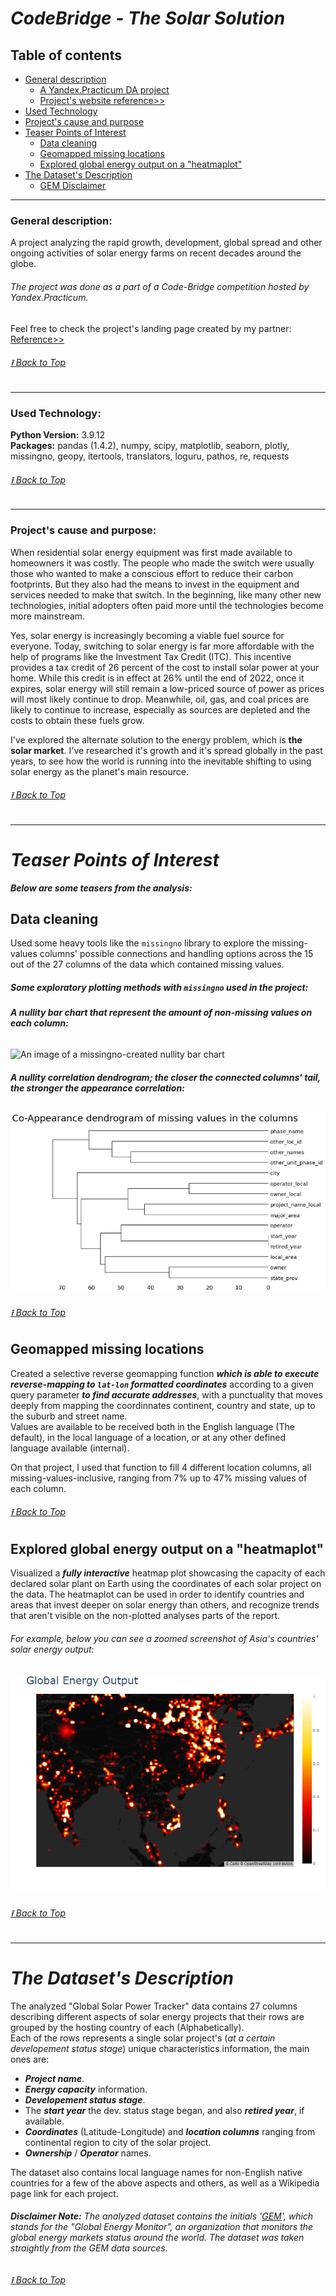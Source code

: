 # ***CodeBridge - The Solar Solution***

## Table of contents
- [General description](#general-description)<br>
    - [A Yandex.Practicum DA project](#the-project-was-done-as-a-part-of-a-code-bridge-competition-hosted-by-yandexpracticum-)
    - [Project's website reference>>](https://qiuhanzhou.github.io/CODEBRIDGE/)
- [Used Technology](#used-technology)
- [Project's cause and purpose](#projects-cause-and-purpose)
- [Teaser Points of Interest](#teaser-points-of-interest)
  - [Data cleaning](#data-cleaning)
  - [Geomapped missing locations](#geomapped-missing-locations)
  - [Explored global energy output on a "heatmaplot"](#explored-global-energy-output-on-a-heatmaplot)
- [The Dataset's Description](#the-datasets-description)
  - [GEM Disclaimer](#disclaimer-note-the-analyzed-dataset-contains-the-initials-gem-which-stands-for-the-global-energy-monitor-an-organization-that-monitors-the-global-energy-markets-status-around-the-world-the-dataset-was-taken-straightly-from-the-gem-data-sources)

---
### **General description:**
A project analyzing the rapid growth, development, global spread and other ongoing activities of solar energy farms on recent decades around the globe. <br>
###### The project was done as a part of a Code-Bridge competition hosted by Yandex.Practicum. <br>
Feel free to check the project's landing page created by my partner: [Reference>>](https://qiuhanzhou.github.io/CODEBRIDGE/)

###### [⭱ Back to Top](#codebridge---the-solar-solution)

---

### **Used Technology:**
**Python Version:** 3.9.12 <br>
**Packages:** pandas (1.4.2), numpy, scipy, matplotlib, seaborn, plotly, missingno, geopy, itertools, translators, loguru, pathos, re, requests
  
###### [⭱ Back to Top](#codebridge---the-solar-solution)
---
### **Project's cause and purpose:**
When residential solar energy equipment was first made available to homeowners it was costly. The people who made the switch were usually those who wanted to make a conscious effort to reduce their carbon footprints. But they also had the means to invest in the equipment and services needed to make that switch. In the beginning, like many other new technologies, initial adopters often paid more until the technologies become more mainstream.

Yes, solar energy is increasingly becoming a viable fuel source for everyone. Today, switching to solar energy is far more affordable with the help of programs like the Investment Tax Credit (ITC). This incentive provides a tax credit of 26 percent of the cost to install solar power at your home. While this credit is in effect at 26% until the end of 2022, once it expires, solar energy will still remain a low-priced source of power as prices will most likely continue to drop. Meanwhile, oil, gas, and coal prices are likely to continue to increase, especially as sources are depleted and the costs to obtain these fuels grow.

I've explored the alternate solution to the energy problem, which is **the solar market**. I've researched it's growth and it's spread globally in the past years, to see how the world is running into the inevitable shifting to using solar energy as the planet's main resource.

###### [⭱ Back to Top](#codebridge---the-solar-solution)

---
# ***Teaser Points of Interest***
***Below are some teasers from the analysis:***

## Data cleaning

Used some heavy tools like the `missingno` library to explore the missing-values columns' possible connections and handling options across the 15 out of the 27 columns of the data which contained missing values.

##### Some exploratory plotting methods with `missingno` used in the project:

###### ***A nullity bar chart that represent the amount of non-missing values on each column:*** 
![An image of a `missingno`-created nullity bar chart](https://user-images.githubusercontent.com/117908614/201458019-b539f62e-f3d3-42b1-b8aa-990ea1448d26.png)
###### ***A nullity correlation dendrogram; the closer the connected columns' tail, the stronger the appearance correlation:***
![An image of a `missingno` co-appearance correlation dendrogram plot](/images/image.png)

###### [⭱ Back to Top](#codebridge---the-solar-solution)

## Geomapped missing locations

Created a selective reverse geomapping function ***which is able to execute reverse-mapping to `lat-lon` formatted coordinates*** according to a given query parameter ***to find accurate addresses***, with a punctuality that moves deeply from mapping the coordinnates continent, country and state, up to the suburb and street name. <br>
Values are available to be received both in the English language (The default), in the local language of a location, or at any other defined language available (internal). <br>

On that project, I used that function to fill 4 different location columns, all missing-values-inclusive, ranging from 7% up to 47% missing values of each column. 

###### [⭱ Back to Top](#codebridge---the-solar-solution)

## Explored global energy output on a "heatmaplot"

Visualized a ***fully interactive*** heatmap plot showcasing the capacity of each declared solar plant on Earth using the coordinates of each solar project on the data. The heatmaplot can be used in order to identify countries and areas that invest deeper on solar energy than others, and recognize trends that aren't visible on the non-plotted analyses parts of the report. <br>
###### *For example, below you can see a zoomed screenshot of Asia's countries' solar energy output:*<br>

![A zoomed look of china at the global energy heatmap](/images/newplot%20(1).png)

###### [⭱ Back to Top](#codebridge---the-solar-solution)

---
# ***The Dataset's Description***

The analyzed "Global Solar Power Tracker" data contains 27 columns describing different aspects of solar energy projects that their rows are grouped by the hosting country of each (Alphabetically). <br>
Each of the rows represents a single solar project's (*at a certain developement status stage*) unique characteristics information, the main ones are:
* <b><i>Project name</i></b>.
* <b><i>Energy capacity</i></b> information.
* <b><i>Developement status stage</i></b>.
* The <b><i>start year</i></b> the dev. status stage began, and also <b><i>retired year</i></b>, if available.
* <b><i>Coordinates</i></b> (Latitude-Longitude) and <b><i>location columns</i></b> ranging from continental region to city of the solar project.
* <b><i>Ownership</i></b> / <b><i>Operator</i></b> names.

The dataset also contains local language names for non-English native countries for a few of the above aspects and others, as well as a Wikipedia page link for each project.

###### ***Disclaimer Note:*** *The analyzed dataset contains the initials '[GEM](https://globalenergymonitor.org/)', which stands for the "Global Energy Monitor", an organization that monitors the global energy markets status around the world. The dataset was taken straightly from the GEM data sources.*

###### [⭱ Back to Top](#codebridge---the-solar-solution)
